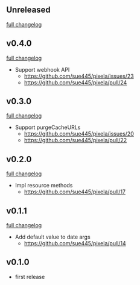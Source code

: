 ## Unreleased
[full changelog](http://github.com/sue445/pixela/compare/v0.4.0...master)

## v0.4.0
[full changelog](http://github.com/sue445/pixela/compare/v0.3.0...v0.4.0)

* Support webhook API
  * https://github.com/sue445/pixela/issues/23
  * https://github.com/sue445/pixela/pull/24

## v0.3.0
[full changelog](http://github.com/sue445/pixela/compare/v0.2.0...v0.3.0)

* Support purgeCacheURLs
  * https://github.com/sue445/pixela/issues/20
  * https://github.com/sue445/pixela/pull/22

## v0.2.0
[full changelog](http://github.com/sue445/pixela/compare/v0.1.1...v0.2.0)

* Impl resource methods
  * https://github.com/sue445/pixela/pull/17

## v0.1.1
[full changelog](http://github.com/sue445/pixela/compare/v0.1.0...v0.1.1)

* Add default value to date args
  * https://github.com/sue445/pixela/pull/14

## v0.1.0
* first release
